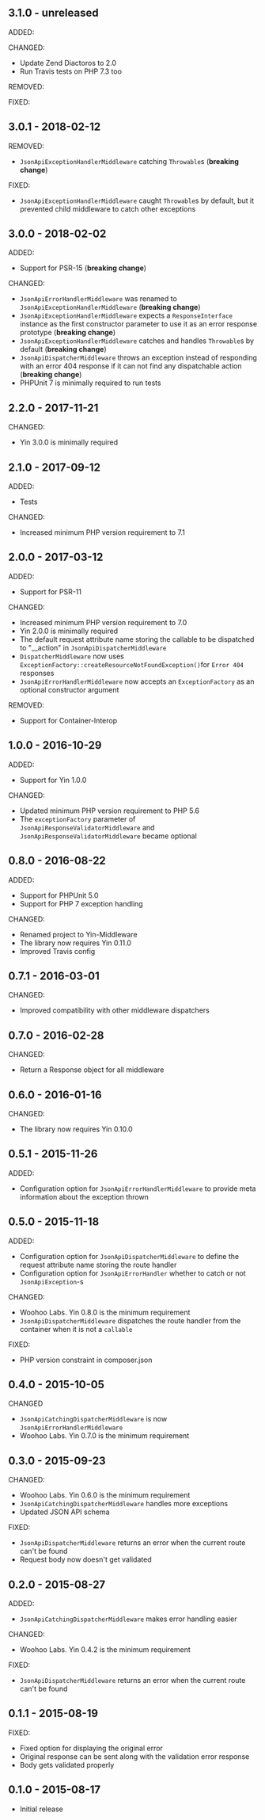 ## 3.1.0 - unreleased

ADDED:

CHANGED:

- Update Zend Diactoros to 2.0
- Run Travis tests on PHP 7.3 too

REMOVED:

FIXED:

## 3.0.1 - 2018-02-12

REMOVED:

- `JsonApiExceptionHandlerMiddleware` catching `Throwable`s (**breaking change**)

FIXED:

- `JsonApiExceptionHandlerMiddleware` caught `Throwable`s by default, but it prevented child middleware to catch other
exceptions

## 3.0.0 - 2018-02-02

ADDED:

- Support for PSR-15 (**breaking change**)

CHANGED:

- `JsonApiErrorHandlerMiddleware` was renamed to `JsonApiExceptionHandlerMiddleware` (**breaking change**)
- `JsonApiExceptionHandlerMiddleware` expects a `ResponseInterface` instance as the first constructor parameter to use it as an error response prototype (**breaking change**)
- `JsonApiExceptionHandlerMiddleware` catches and handles `Throwable`s by default (**breaking change**)
- `JsonApiDispatcherMiddleware` throws an exception instead of responding with an error 404 response if it can not find any dispatchable action (**breaking change**)
- PHPUnit 7 is minimally required to run tests

## 2.2.0 - 2017-11-21

CHANGED:

- Yin 3.0.0 is minimally required

## 2.1.0 - 2017-09-12

ADDED:

- Tests

CHANGED:

- Increased minimum PHP version requirement to 7.1

## 2.0.0 - 2017-03-12

ADDED:

- Support for PSR-11

CHANGED:

- Increased minimum PHP version requirement to 7.0
- Yin 2.0.0 is minimally required
- The default request attribute name storing the callable to be dispatched to "__action" in `JsonApiDispatcherMiddleware`
- `DispatcherMiddleware` now uses `ExceptionFactory::createResourceNotFoundException()`for `Error 404` responses
- `JsonApiErrorHandlerMiddleware` now accepts an `ExceptionFactory` as an optional constructor argument

REMOVED:

- Support for Container-Interop

## 1.0.0 - 2016-10-29

ADDED:

- Support for Yin 1.0.0

CHANGED:

- Updated minimum PHP version requirement to PHP 5.6
- The `exceptionFactory` parameter of `JsonApiResponseValidatorMiddleware` and `JsonApiResponseValidatorMiddleware` became optional

## 0.8.0 - 2016-08-22

ADDED:

- Support for PHPUnit 5.0
- Support for PHP 7 exception handling

CHANGED:

- Renamed project to Yin-Middleware
- The library now requires Yin 0.11.0
- Improved Travis config

## 0.7.1 - 2016-03-01

CHANGED:

- Improved compatibility with other middleware dispatchers

## 0.7.0 - 2016-02-28

CHANGED:

- Return a Response object for all middleware

## 0.6.0 - 2016-01-16

CHANGED:

- The library now requires Yin 0.10.0

## 0.5.1 - 2015-11-26

ADDED:

- Configuration option for `JsonApiErrorHandlerMiddleware` to provide meta information about the exception thrown

## 0.5.0 - 2015-11-18

ADDED:

- Configuration option for `JsonApiDispatcherMiddleware` to define the request attribute name storing the route handler
- Configuration option for `JsonApiErrorHandler` whether to catch or not `JsonApiException`-s

CHANGED:

- Woohoo Labs. Yin 0.8.0 is the minimum requirement
- `JsonApiDispatcherMiddleware` dispatches the route handler from the container when it is not a `callable` 

FIXED:

- PHP version constraint in composer.json

## 0.4.0 - 2015-10-05

CHANGED
- `JsonApiCatchingDispatcherMiddleware` is now `JsonApiErrorHandlerMiddleware`
- Woohoo Labs. Yin 0.7.0 is the minimum requirement

## 0.3.0 - 2015-09-23

CHANGED:

- Woohoo Labs. Yin 0.6.0 is the minimum requirement
- `JsonApiCatchingDispatcherMiddleware` handles more exceptions
- Updated JSON API schema

FIXED:

- `JsonApiDispatcherMiddleware` returns an error when the current route can't be found
- Request body now doesn't get validated

## 0.2.0 - 2015-08-27

ADDED:

- `JsonApiCatchingDispatcherMiddleware` makes error handling easier

CHANGED:

- Woohoo Labs. Yin 0.4.2 is the minimum requirement

FIXED:

- `JsonApiDispatcherMiddleware` returns an error when the current route can't be found

## 0.1.1 - 2015-08-19

FIXED:

- Fixed option for displaying the original error
- Original response can be sent along with the validation error response
- Body gets validated properly

## 0.1.0 - 2015-08-17

- Initial release
